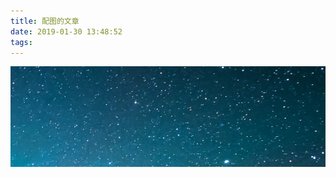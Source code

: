```yaml
---
title: 配图的文章
date: 2019-01-30 13:48:52
tags:
---
```






![1548827378316](assets/1548827378316.png)

